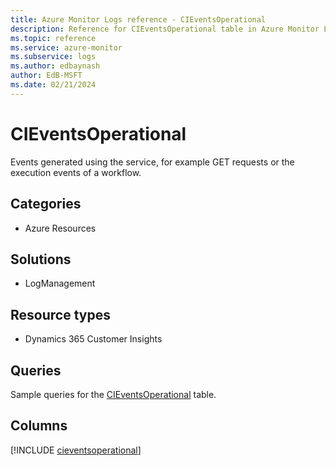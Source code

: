 ```yaml
---
title: Azure Monitor Logs reference - CIEventsOperational
description: Reference for CIEventsOperational table in Azure Monitor Logs.
ms.topic: reference
ms.service: azure-monitor
ms.subservice: logs
ms.author: edbaynash
author: EdB-MSFT
ms.date: 02/21/2024
---
```


# CIEventsOperational

Events generated using the service, for example GET requests or the execution events of a workflow.


## Categories

- Azure Resources

## Solutions

- LogManagement

## Resource types

- Dynamics 365 Customer Insights

## Queries

 Sample queries for the [CIEventsOperational](/azure/azure-monitor/reference/queries/cieventsoperational) table.


## Columns
  
[!INCLUDE [cieventsoperational](.././tables/includes/cieventsoperational-include.md)]
